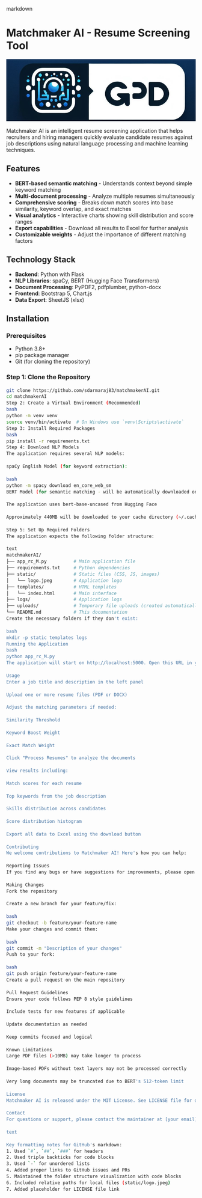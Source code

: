 markdown
# Matchmaker AI - Resume Screening Tool

![Matchmaker AI Logo](static/logo.jpeg)

Matchmaker AI is an intelligent resume screening application that helps recruiters and hiring managers quickly evaluate candidate resumes against job descriptions using natural language processing and machine learning techniques.

## Features

- **BERT-based semantic matching** - Understands context beyond simple keyword matching
- **Multi-document processing** - Analyze multiple resumes simultaneously
- **Comprehensive scoring** - Breaks down match scores into base similarity, keyword overlap, and exact matches
- **Visual analytics** - Interactive charts showing skill distribution and score ranges
- **Export capabilities** - Download all results to Excel for further analysis
- **Customizable weights** - Adjust the importance of different matching factors

## Technology Stack

- **Backend**: Python with Flask
- **NLP Libraries**: spaCy, BERT (Hugging Face Transformers)
- **Document Processing**: PyPDF2, pdfplumber, python-docx
- **Frontend**: Bootstrap 5, Chart.js
- **Data Export**: SheetJS (xlsx)

## Installation

### Prerequisites

- Python 3.8+
- pip package manager
- Git (for cloning the repository)

### Step 1: Clone the Repository

```bash
git clone https://github.com/sdarmaraj83/matchmakerAI.git
cd matchmakerAI
Step 2: Create a Virtual Environment (Recommended)
bash
python -m venv venv
source venv/bin/activate  # On Windows use `venv\Scripts\activate`
Step 3: Install Required Packages
bash
pip install -r requirements.txt
Step 4: Download NLP Models
The application requires several NLP models:

spaCy English Model (for keyword extraction):

bash
python -m spacy download en_core_web_sm
BERT Model (for semantic matching - will be automatically downloaded on first run):

The application uses bert-base-uncased from Hugging Face

Approximately 440MB will be downloaded to your cache directory (~/.cache/huggingface)

Step 5: Set Up Required Folders
The application expects the following folder structure:

text
matchmakerAI/
├── app_rc_M.py          # Main application file
├── requirements.txt     # Python dependencies
├── static/              # Static files (CSS, JS, images)
│   └── logo.jpeg        # Application logo
├── templates/           # HTML templates
│   └── index.html       # Main interface
├── logs/                # Application logs
├── uploads/             # Temporary file uploads (created automatically)
└── README.md            # This documentation
Create the necessary folders if they don't exist:

bash
mkdir -p static templates logs
Running the Application
bash
python app_rc_M.py
The application will start on http://localhost:5000. Open this URL in your web browser to access the interface.

Usage
Enter a job title and description in the left panel

Upload one or more resume files (PDF or DOCX)

Adjust the matching parameters if needed:

Similarity Threshold

Keyword Boost Weight

Exact Match Weight

Click "Process Resumes" to analyze the documents

View results including:

Match scores for each resume

Top keywords from the job description

Skills distribution across candidates

Score distribution histogram

Export all data to Excel using the download button

Contributing
We welcome contributions to Matchmaker AI! Here's how you can help:

Reporting Issues
If you find any bugs or have suggestions for improvements, please open an issue on GitHub.

Making Changes
Fork the repository

Create a new branch for your feature/fix:

bash
git checkout -b feature/your-feature-name
Make your changes and commit them:

bash
git commit -m "Description of your changes"
Push to your fork:

bash
git push origin feature/your-feature-name
Create a pull request on the main repository

Pull Request Guidelines
Ensure your code follows PEP 8 style guidelines

Include tests for new features if applicable

Update documentation as needed

Keep commits focused and logical

Known Limitations
Large PDF files (>10MB) may take longer to process

Image-based PDFs without text layers may not be processed correctly

Very long documents may be truncated due to BERT's 512-token limit

License
Matchmaker AI is released under the MIT License. See LICENSE file for details.

Contact
For questions or support, please contact the maintainer at [your email].

text

Key formatting notes for GitHub's markdown:
1. Used `#`, `##`, `###` for headers
2. Used triple backticks for code blocks
3. Used `-` for unordered lists
4. Added proper links to GitHub issues and PRs
5. Maintained the folder structure visualization with code blocks
6. Included relative paths for local files (static/logo.jpeg)
7. Added placeholder for LICENSE file link

